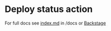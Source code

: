 # Deploy status action

For full docs see [index.md](docs/index.md) in /docs or [Backstage](https://backstage.simplybusiness.io/docs/default/component/deploy-status-action)
